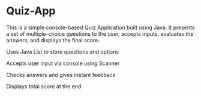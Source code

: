 # Quiz-App
This is a simple console-based Quiz Application built using Java. It presents a set of multiple-choice questions to the user, accepts inputs, evaluates the answers, and displays the final score.

Uses Java List to store questions and options

Accepts user input via console using Scanner

Checks answers and gives instant feedback

Displays total score at the end
